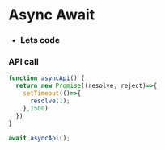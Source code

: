 # Async Await

- ### Lets code

### API call

```javascript
function asyncApi() {
  return new Promise((resolve, reject)=>{
    setTimeout(()=>{
      resolve(1);
    },1500)
  })
}

await asyncApi(); 
```
